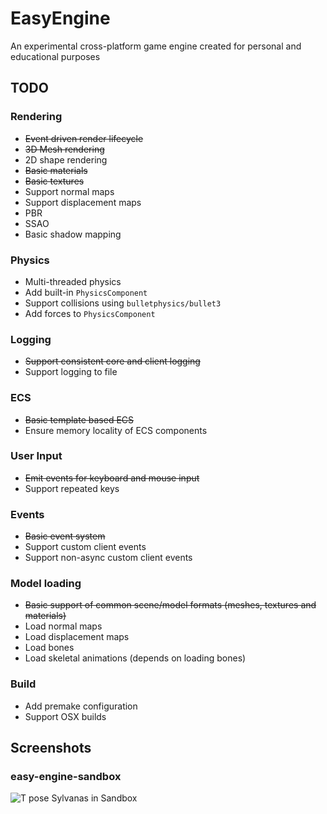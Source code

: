 # EasyEngine
An experimental cross-platform game engine created for personal and educational purposes

## TODO
### Rendering
- ~~Event driven render lifecycle~~
- ~~3D Mesh rendering~~
- 2D shape rendering
- ~~Basic materials~~
- ~~Basic textures~~
- Support normal maps
- Support displacement maps
- PBR
- SSAO
- Basic shadow mapping

### Physics
- Multi-threaded physics
- Add built-in `PhysicsComponent`
- Support collisions using `bulletphysics/bullet3`
- Add forces to `PhysicsComponent`

### Logging
- ~~Support consistent core and client logging~~
- Support logging to file

### ECS
- ~~Basic template based ECS~~
- Ensure memory locality of ECS components

### User Input
- ~~Emit events for keyboard and mouse input~~
- Support repeated keys

### Events
- ~~Basic event system~~
- Support custom client events
- Support non-async custom client events

### Model loading
- ~~Basic support of common scene/model formats (meshes, textures and materials)~~
- Load normal maps
- Load displacement maps
- Load bones
- Load skeletal animations (depends on loading bones)

### Build
- Add premake configuration
- Support OSX builds

## Screenshots
### easy-engine-sandbox
![T pose Sylvanas in Sandbox](https://i.gyazo.com/099dffaae68593493f87ec96fb6ff77c.png "T pose Sylvanas in Sandbox")
